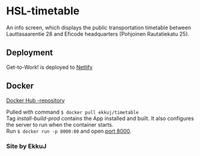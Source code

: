 # HSL-timetable
An info screen, which displays the public transportation timetable between Lauttasaarentie 28 and Eficode headquarters (Pohjoinen Rautatiekatu 25).

## Deployment
Get-to-Work! is deployed to [Netlify](https://frosty-shirley-b6d4ea.netlify.com "frosty-shirley-b6d4ea.netlify.com")

## Docker

[Docker Hub -repository](https://hub.docker.com/r/ekkuj/timetable "hub.docker.com/r/ekkuj/timetable")  

Pulled with command `$ docker pull ekkuj/timetable`  
Tag _install-build-prod_ contains the App installed and built. It also configures the server to run when the container starts.  
Run `$ docker run -p 8000:80` and open [port 8000](http://localhost:8000 "localhost:8000").

### Site by EkkuJ  
